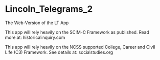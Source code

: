 # Lincoln_Telegrams_2
The Web-Version of the LT App

This app will rely heavily on the SCIM-C Framework as published. Read more at: historicalinquiry.com

This app will rely heavily on the NCSS supported College, Career and Civil Life (C3) Framework. See details at: socialstudies.org

